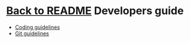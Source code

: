 [Back to README](README.md)
Developers guide
================
* [Coding guidelines](coding_guidelines.md)
* [Git guidelines](git_guidelines.md)

